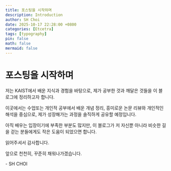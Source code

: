 ```yaml
---
title: 포스팅을 시작하며
description: Introduction
author: SH Choi
date: 2025-10-17 22:28:00 +0800
categories: [Etcetra]
tags: [typography]
pin: false
math: false
mermaid: false
---
```

# 포스팅을 시작하며 
저는 KAIST에서 배운 지식과 경험을 바탕으로, 제가 공부한 것과 깨달은 것들을 이 블로그에 정리하고자 합니다.

이곳에서는 수업또는 개인적 공부에서 배운 개념 정리, 흥미로운 논문 리뷰와 개인적인 해석을 중심으로, 제가 성장해가는 과정을 솔직하게 공유할 예정입니다.

아직 배우는 입장이기에 부족한 부분도 많지만, 이 블로그가 저 자신뿐 아니라 비슷한 길을 걷는 분들에게도 작은 도움이 되었으면 합니다.

읽어주셔서 감사합니다.

앞으로 천천히, 꾸준히 채워나가겠습니다.

\- SH CHOI